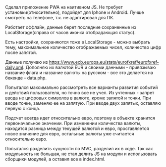Сделал приложение PWA на наитивном JS. Не требует установки(относительно), подойдет для Iphone и Android. Лучше смотреть на телефоне, т.к. не адаптировал для ПК.

Работает оффлайн, данные берет последние сохраненные из LocalStorage(справа от часов иконка отобрадающая статус).

Есть настройки, сохраняются тоже в LocalStorage - можно выбрать тему, максимальное количество отображаемых чисел, количество цифр после запятой.

Данные получаю из https://www.ecb.europa.eu/stats/eurofxref/eurofxref-daily.xml. Дополняю их валютой EUR и своими данными - привязываю название флага и название валюты на русском - все это делается на бекенде - data.php.

Попытался максимально рассмотреть все варианты развития событий и действий пользователя, но точно все не учел.
Из учтенных - запрет ввода не цифровых символов в валюте, кроме запятой и точки. При вводе точке, заменяю ее на запятую. При вводе двух запятых, оставляю первую с конца.

Подсчет всегда идет относительно евро, поэтому в объекте хранится первоначальное значении. При изменении количества валюты, находится разница между текущей валютой и евро, проставляется новое значение для евро, остальные валюты уже считается относительно евро.

Попытался разделить сущности по MVC, разделил их в коде. Так как модульность не большая, не стал делить JS на модули и использовать сборщики модулей, а оставил все в index.html.
